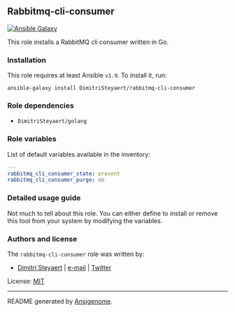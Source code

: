## Rabbitmq-cli-consumer

[![Ansible Galaxy](http://img.shields.io/badge/galaxy-DimitriSteyaert/rabbitmq--cli--consumer-660198.svg?style=flat)](https://galaxy.ansible.com/detail#/role/DimitriSteyaert)


This role installs a RabbitMQ cli consumer written in Go.

### Installation

This role requires at least Ansible `v1.9`. To install it, run:

```Shell
ansible-galaxy install DimitriSteyaert/rabbitmq-cli-consumer
```

### Role dependencies

- `DimitriSteyaert/golang`

### Role variables

List of default variables available in the inventory:

```YAML
---
rabbitmq_cli_consumer_state: present
rabbitmq_cli_consumer_purge: no
```


### Detailed usage guide

Not much to tell about this role. You can either define to install or remove this tool from your system by modifying the variables.

### Authors and license

The `rabbitmq-cli-consumer` role was written by:

- [Dimitri Steyaert](https://www.steyaert.be) | [e-mail](mailto:dimitri@steyaert.be) | [Twitter](https://twitter.com/DimitriSteyaert)

License: [MIT](https://tldrlegal.com/license/mit-license)

***

README generated by [Ansigenome](https://github.com/nickjj/ansigenome/).
